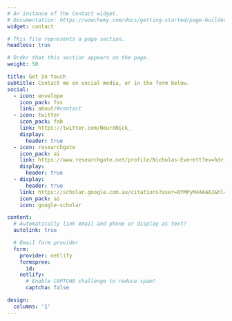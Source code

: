```yaml
---
# An instance of the Contact widget.
# Documentation: https://wowchemy.com/docs/getting-started/page-builder/
widget: contact

# This file represents a page section.
headless: true

# Order that this section appears on the page.
weight: 50

title: Get in touch
subtitle: Contact me on social media, or in the form below.
social:
  - icon: envelope
    icon_pack: fas
    link: about/#contact
  - icon: twitter
    icon_pack: fab
    link: https://twitter.com/NeuroNick_
    display:
      header: true
  - icon: researchgate
    icon_pack: ai
    link: https://www.researchgate.net/profile/Nicholas-Everett?ev=hdr_xprf
    display:
      header: true
  - display:
      header: true
    link: https://scholar.google.com.au/citations?user=0YMPyM4AAAAJ&hl=en
    icon_pack: ai
    icon: google-scholar

content:
  # Automatically link email and phone or display as text?
  autolink: true

  # Email form provider
  form:
    provider: netlify
    formspree:
      id:
    netlify:
      # Enable CAPTCHA challenge to reduce spam?
      captcha: false

design:
  columns: '1'
---
```

